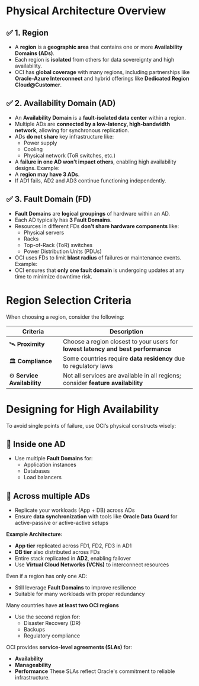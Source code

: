 # Physical Architecture Overview

## ✅ **1. Region**

- A **region** is a **geographic area** that contains one or more **Availability Domains (ADs)**.    
- Each region is **isolated** from others for data sovereignty and high availability.
- OCI has **global coverage** with many regions, including partnerships like **Oracle-Azure Interconnect** and hybrid offerings like **Dedicated Region Cloud@Customer**.

## ✅ **2. Availability Domain (AD)**

- An **Availability Domain** is a **fault-isolated data center** within a region.
- Multiple ADs are **connected by a low-latency, high-bandwidth network**, allowing for synchronous replication.
- ADs **do not share** key infrastructure like:
    - Power supply
    - Cooling
    - Physical network (ToR switches, etc.)
- A **failure in one AD won’t impact others**, enabling high availability designs.
Example:
- A **region may have 3 ADs**.
- If AD1 fails, AD2 and AD3 continue functioning independently.
## ✅ **3. Fault Domain (FD)**

- **Fault Domains** are **logical groupings** of hardware within an AD.    
- Each AD typically has **3 Fault Domains**.
- Resources in different FDs **don’t share hardware components** like:
    - Physical servers
    - Racks
    - Top-of-Rack (ToR) switches
    - Power Distribution Units (PDUs)
- OCI uses FDs to limit **blast radius** of failures or maintenance events.
Example:
- OCI ensures that **only one fault domain** is undergoing updates at any time to minimize downtime risk. 
# Region Selection Criteria

When choosing a region, consider the following:

|Criteria|Description|
|---|---|
|🛰️ **Proximity**|Choose a region closest to your users for **lowest latency and best performance**|
|🏛️ **Compliance**|Some countries require **data residency** due to regulatory laws|
|⚙️ **Service Availability**|Not all services are available in all regions; consider **feature availability**|

# Designing for High Availability 

To avoid single points of failure, use OCI’s physical constructs wisely:
## 🧱 **Inside one AD**

- Use multiple **Fault Domains** for:   
    - Application instances
    - Databases
    - Load balancers
## 🧱 **Across multiple ADs**

- Replicate your workloads (App + DB) across ADs    
- Ensure **data synchronization** with tools like **Oracle Data Guard** for active-passive or active-active setups

**Example Architecture:**
- **App tier** replicated across FD1, FD2, FD3 in AD1 
- **DB tier** also distributed across FDs
- Entire stack replicated in **AD2**, enabling failover
- Use **Virtual Cloud Networks (VCNs)** to interconnect resources

Even if a region has only one AD:
- Still leverage **Fault Domains** to improve resilience 
- Suitable for many workloads with proper redundancy

Many countries have **at least two OCI regions**    
- Use the second region for:
    - Disaster Recovery (DR)
    - Backups
    - Regulatory compliance

OCI provides **service-level agreements (SLAs)** for:
- **Availability**
- **Manageability**
- **Performance**
These SLAs reflect Oracle's commitment to reliable infrastructure.